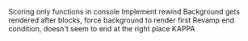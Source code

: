 Scoring only functions in console
Implement rewind
Background gets rendered after blocks, force background to render first
Revamp end condition, doesn't seem to end at the right place KAPPA
